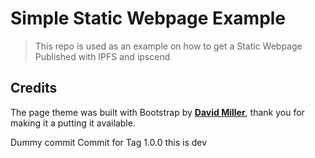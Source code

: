 Simple Static Webpage Example
=============================

> This repo is used as an example on how to get a Static Webpage Published with IPFS and ipscend

## Credits

The page theme was built with Bootstrap by [**David Miller**](https://github.com/davidtmiller), thank you for making it a putting it available.

Dummy commit
Commit for Tag 1.0.0
this is dev
